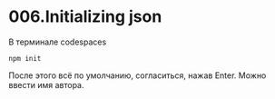 # 006.Initializing json

В терминале codespaces

    npm init

После этого всё по умолчанию, согласиться, нажав Enter. Можно ввести имя автора.